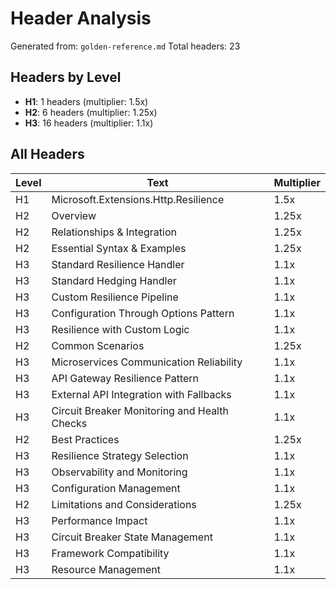# Header Analysis

Generated from: `golden-reference.md`
Total headers: 23

## Headers by Level

- **H1**: 1 headers (multiplier: 1.5x)
- **H2**: 6 headers (multiplier: 1.25x)
- **H3**: 16 headers (multiplier: 1.1x)

## All Headers

| Level | Text | Multiplier |
|-------|------|------------|
| H1 | Microsoft.Extensions.Http.Resilience | 1.5x |
| H2 | Overview | 1.25x |
| H2 | Relationships & Integration | 1.25x |
| H2 | Essential Syntax & Examples | 1.25x |
| H3 | Standard Resilience Handler | 1.1x |
| H3 | Standard Hedging Handler | 1.1x |
| H3 | Custom Resilience Pipeline | 1.1x |
| H3 | Configuration Through Options Pattern | 1.1x |
| H3 | Resilience with Custom Logic | 1.1x |
| H2 | Common Scenarios | 1.25x |
| H3 | Microservices Communication Reliability | 1.1x |
| H3 | API Gateway Resilience Pattern | 1.1x |
| H3 | External API Integration with Fallbacks | 1.1x |
| H3 | Circuit Breaker Monitoring and Health Checks | 1.1x |
| H2 | Best Practices | 1.25x |
| H3 | Resilience Strategy Selection | 1.1x |
| H3 | Observability and Monitoring | 1.1x |
| H3 | Configuration Management | 1.1x |
| H2 | Limitations and Considerations | 1.25x |
| H3 | Performance Impact | 1.1x |
| H3 | Circuit Breaker State Management | 1.1x |
| H3 | Framework Compatibility | 1.1x |
| H3 | Resource Management | 1.1x |
